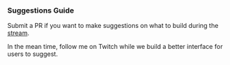 ### Suggestions Guide

Submit a PR if you want to make suggestions on what to build during the [stream](https://www.twitch.tv/cssninja).

In the mean time, follow me on Twitch while we build a better interface for users to suggest.
